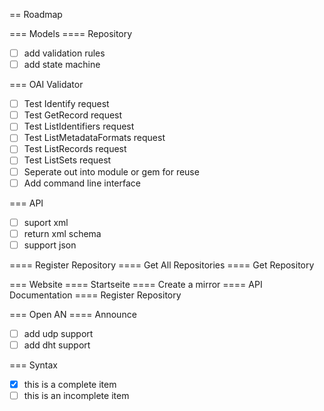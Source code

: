 == Roadmap

=== Models
==== Repository

* [ ] add validation rules
* [ ] add state machine

=== OAI Validator

* [ ] Test Identify request
* [ ] Test GetRecord request
* [ ] Test ListIdentifiers request
* [ ] Test ListMetadataFormats request
* [ ] Test ListRecords request
* [ ] Test ListSets request
* [ ] Seperate out into module or gem for reuse
* [ ] Add command line interface

=== API

* [ ] suport xml
* [ ] return xml schema
* [ ] support json

==== Register Repository
==== Get All Repositories
==== Get Repository


=== Website
==== Startseite
==== Create a mirror
==== API Documentation
==== Register Repository

=== Open AN
==== Announce

* [ ] add udp support
* [ ] add dht support

=== Syntax

* [x] this is a complete item
* [ ] this is an incomplete item
